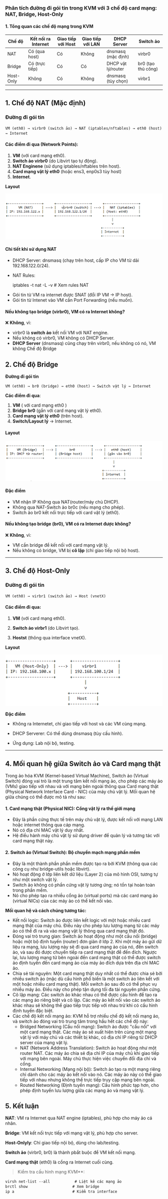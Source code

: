 ### Phân tích đường đi gói tin trong KVM với 3 chế độ card mạng: NAT, Bridge, Host-Only  

#### 1. Tổng quan các chế độ mạng trong KVM
| Chế độ  | Kết nối ra Internet | Giao tiếp với Host | Giao tiếp với LAN | DHCP Server          | Switch ảo      |
|------------|-----------------------|----------------------|----------------------|-------------------------|-------------------|
| NAT    | Có (qua host)         | Có                   | Không                | dnsmasq (mặc định)    | virbr0          |
| Bridge | Có (trực tiếp)        | Có                   | Có                   | DHCP vật lý/router      | br0 (tạo thủ công) |
| Host-Only | Không               | Có                   | Không                | dnsmasq (tùy chọn)    | virbr1          |

---

## 1. Chế độ NAT (Mặc định)

### Đường đi gói tin

    VM (eth0) → virbr0 (switch ảo) → NAT (iptables/nftables) → eth0 (host) → Internet

#### Các điểm đi qua (Network Points):

1. **VM** (với card mạng eth0).  
2. **Switch ảo virbr0** (do Libvirt tạo tự động).  
3. **NAT Enginene** (sử dụng iptables/nftables trên host). 
4. **Card mạng vật lý eth0** (hoặc ens3, enp0s3 tùy host)
5. **Internet**. 


**Layout**

  <img src="kvm_checklist_images/Screenshot_1.png">

#### **Chi tiết khi sử dụng NAT**

  + DHCP Server: dnsmasq (chạy trên host, cấp IP cho VM từ dải 192.168.122.0/24).  

  + NAT Rules:  
 
    iptables -t nat -L -v  # Xem rules NAT
  
  - Gói tin từ VM ra internet được SNAT (đổi IP VM → IP host).  
  - Gói tin từ Intenet vào VM cần Port Forwarding (nếu muốn).  

#### **Nếu không tạo bridge (virbr0), VM có ra Internet không?**

❌ **Không**, vì:

- virbr0 là **switch ảo** kết nối VM với NAT engine.  
- Nếu không có virbr0, VM không có DHCP Server.  
- **DHCP Server** (dnsmasq) cũng chạy trên virbr0, nếu không có nó, VM không  Chế độ Bridge

## 2. Chế độ Bridge

**Đường đi gói tin**

    VM (eth0) → br0 (bridge) → eth0 (host) → Switch vật lý → Internet

**Các điểm đi qua**:

1. **VM** ( với card mạng eth0 )  
2. **Bridge br0** (gắn với card mạng vật lý eth0).  
3. **Card mạng vật lý eth0** (trên host).  
4. **Switch/Layout lý** → Internet.  

#### **Layout**

  <img src="kvm_checklist_images/Screenshot_2.png">

#### **Đặc điểm**
- VM nhận IP Không qua NAT(router/máy chủ DHCP).  
- Không qua NAT-Switch ảo br0c (nếu mạng cho phép).  
- Switch ảo br0 kết nối trực tiếp với card vật lý (eth0).  

#### **Nếu không tạo bridge (br0), VM có ra Internet được không?**

❌ **Không**, vì:

- VM cần bridge để kết nối với card mạng vật lý.  
- Nếu không có bridge, VM bị **cô lập** (chỉ giao tiếp nội bộ host).  

---
## 3. Chế độ Host-Only

### Đường đi gói tin

    VM (eth0) → virbr1 (switch ảo) → Host (vnetX)

#### Các điểm đi qua:

1. **VM** (với card mạng eth0).  

2. **Switch ảo virbr1** (do Libvirt tạo).  

3. **Hostst** (thông qua interface vnetX).  

**Layout**

  <img src="kvm_checklist_images/Screenshot_3.png">

**Đặc điểm**

  + Không ra Internetet, chỉ giao tiếp với host và các VM cùng mạng. 

  + DHCP Serverer: Có thể dùng dnsmasq (tùy cấu hình). 

  + Ứng dụng: Lab nội bộ, testing.  

---
## 4. Mối quan hệ giữa Switch ảo và Card mạng thật

Trong ảo hóa KVM (Kernel-based Virtual Machine), Switch ảo (Virtual Switch) đóng vai trò là một trung tâm kết nối mạng ảo, cho phép các máy ảo (VMs) giao tiếp với nhau và với mạng bên ngoài thông qua Card mạng thật (Physical Network Interface Card - NIC) của máy chủ vật lý. Mối quan hệ giữa chúng có thể được mô tả như sau:

#### 1. Card mạng thật (Physical NIC): Cổng vật lý ra thế giới mạng

  + Đây là phần cứng thực tế trên máy chủ vật lý, được kết nối với mạng LAN hoặc internet thông qua cáp mạng.
  + Nó có địa chỉ MAC vật lý duy nhất.
  + Hệ điều hành máy chủ vật lý sử dụng driver để quản lý và tương tác với card mạng thật này.

#### 2. Switch ảo (Virtual Switch): Bộ chuyển mạch mạng phần mềm

  + Đây là một thành phần phần mềm được tạo ra bởi KVM (thông qua các công cụ như bridge-utils hoặc libvirt).
  + Nó hoạt động ở lớp liên kết dữ liệu (Layer 2) của mô hình OSI, tương tự như một switch vật lý.
  + Switch ảo không có phần cứng vật lý tương ứng; nó tồn tại hoàn toàn trong phần mềm.
  + Nó cho phép tạo ra nhiều cổng ảo (virtual ports) mà các card mạng ảo (virtual NICs) của các máy ảo có thể kết nối vào.

**Mối quan hệ và cách chúng tương tác:**

  + Kết nối logic: Switch ảo được liên kết logic với một hoặc nhiều card mạng thật của máy chủ. Điều này cho phép lưu lượng mạng từ các máy ảo có thể đi ra và vào mạng vật lý thông qua card mạng thật đó.
  + Đóng vai trò trung gian: Switch ảo hoạt động như một cầu nối (bridge) hoặc một bộ định tuyến (router) đơn giản ở lớp 2. Khi một máy ảo gửi dữ liệu ra mạng, lưu lượng này sẽ đi qua card mạng ảo của nó, đến switch ảo, và sau đó được chuyển tiếp ra card mạng thật để đến đích. Ngược lại, lưu lượng mạng từ bên ngoài đến card mạng thật có thể được switch ảo định tuyến đến card mạng ảo của máy ảo đích dựa trên địa chỉ MAC ảo.
  + Chia sẻ tài nguyên: Một card mạng thật duy nhất có thể được chia sẻ bởi nhiều switch ảo (mặc dù cấu hình phổ biến là một switch ảo liên kết với một hoặc nhiều card mạng thật). Mỗi switch ảo sau đó có thể phục vụ nhiều máy ảo. Điều này cho phép tận dụng tối đa tài nguyên phần cứng.
  + Cô lập mạng: Các switch ảo khác nhau có thể được cấu hình để tạo ra các mạng ảo riêng biệt và cô lập. Các máy ảo kết nối vào các switch ảo khác nhau sẽ không thể giao tiếp trực tiếp với nhau trừ khi có cấu hình định tuyến đặc biệt.
  + Các chế độ kết nối mạng ảo: KVM hỗ trợ nhiều chế độ kết nối mạng ảo, và switch ảo đóng vai trò trung tâm trong hầu hết các chế độ này:
     + Bridged Networking (Cầu nối mạng): Switch ảo được "cầu nối" với một card mạng thật. Các máy ảo sẽ xuất hiện trên cùng một mạng vật lý với máy chủ và các thiết bị khác, có địa chỉ IP riêng từ DHCP server của mạng vật lý.
     + NAT (Network Address Translation): Switch ảo hoạt động như một router NAT. Các máy ảo chia sẻ địa chỉ IP của máy chủ khi giao tiếp với mạng bên ngoài. Máy chủ thực hiện việc chuyển đổi địa chỉ và cổng.
     + Internal Networking (Mạng nội bộ): Switch ảo tạo ra một mạng riêng chỉ dành cho các máy ảo kết nối vào nó. Các máy ảo này có thể giao tiếp với nhau nhưng không thể trực tiếp truy cập mạng bên ngoài.
     + Routed Networking (Định tuyến mạng): Cấu hình phức tạp hơn, cho phép định tuyến lưu lượng giữa các mạng ảo và mạng vật lý.

## 5. Kết luận

**NAT**: VM ra Internet qua NAT engine (iptables), phù hợp cho máy ảo cá nhân. 

**Bridge**: VM kết nối trực tiếp với mạng vật lý, phù hợp cho server. 

**Host-Onlyly**: Chỉ giao tiếp nội bộ, dùng cho lab/testing. 

**Switch ảo** (virbr0, br0) là thành pbắt buộc để VM kết nối mạng. 

**Card mạng thật** (eth0) là cổng ra Internet cuối cùng.  

>Kiểm tra cấu hình mạng KVM**:  

    virsh net-list --all           # Liệt kê các mạng ảo
    brctl show                    # Xem bridge
    ip a                          # Kiểm tra interface
